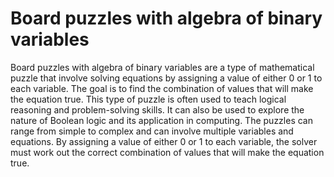 # Board puzzles with algebra of binary variables

Board puzzles with algebra of binary variables are a type of mathematical puzzle that involve solving equations by assigning a value of either 0 or 1 to each variable. The goal is to find the combination of values that will make the equation true. This type of puzzle is often used to teach logical reasoning and problem-solving skills. It can also be used to explore the nature of Boolean logic and its application in computing. The puzzles can range from simple to complex and can involve multiple variables and equations. By assigning a value of either 0 or 1 to each variable, the solver must work out the correct combination of values that will make the equation true.
